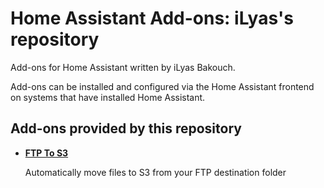 # Home Assistant Add-ons: iLyas's repository

Add-ons for Home Assistant written by iLyas Bakouch.

Add-ons can be installed and configured via the Home Assistant frontend on
systems that have installed Home Assistant.

## Add-ons provided by this repository

- **[FTP To S3](/ftp-to-s3)**

    Automatically move files to S3 from your FTP destination folder
